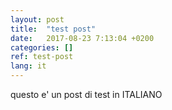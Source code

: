 ```yaml
---
layout: post
title:  "test post"
date:   2017-08-23 7:13:04 +0200
categories: []
ref: test-post
lang: it
---
```


questo e' un post di test in ITALIANO